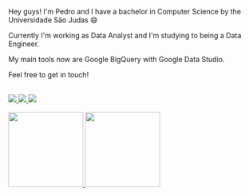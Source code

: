 Hey guys! I'm Pedro and I have a bachelor in Computer Science by the Universidade São Judas :smile:

Currently I'm working as Data Analyst and I'm studying to being a Data Engineer.

My main tools now are Google BigQuery with Google Data Studio.

Feel free to get in touch!

<br>
<div>
    <a href="https://www.linkedin.com/in/pedrohsuzanopinheiro/">
        <img src="https://img.shields.io/badge/LinkedIn-0077B5?style=for-the-badge&logo=linkedin&logoColor=white">
    </a>
    <a href="https://medium.com/@pedro.hsuzanopinheiro">
        <img src="https://img.shields.io/badge/Medium-12100E?style=for-the-badge&logo=medium&logoColor=white">
    </a>
    <a href="https://twitter.com/thvmbnail">
        <img src="https://img.shields.io/badge/Twitter-1DA1F2?style=for-the-badge&logo=twitter&logoColor=white">
    </a>
</div>
<br>
<a href="#">
    <div>
        <img height="150em"
            src="https://github-readme-stats.vercel.app/api?username=pedrohsuzanopinheiro&count_private=true&include_all_commits=true&show_icons=true&theme=tokyonight&hide=stars,issues" />
        <img height="150em"
            src="https://github-readme-stats.vercel.app/api/top-langs/?username=pedrohsuzanopinheiro&count_private=true&include_all_commits=true&show_icons=true&theme=tokyonight&layout=compact" />
    </div>
</a>